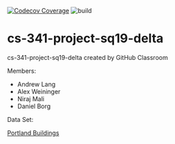 [![Codecov Coverage](https://img.shields.io/codecov/c/github/ghupcs/cs-341-project-sq19-delta/master.svg?style=flat-square)](https://codecov.io/gh/upcs/cs-341-project-sq19-delta) ![build](https://img.shields.io/travis/com/upcs/cs-341-project-sq19-delta.svg?style=flat)

# cs-341-project-sq19-delta
cs-341-project-sq19-delta created by GitHub Classroom

Members:
- Andrew Lang
- Alex Weininger
- Niraj Mali
- Daniel Borg

Data Set:

[Portland Buildings](https://gis-pdx.opendata.arcgis.com/datasets/935e774546cf4383a881a9c12c182e6e_184)
